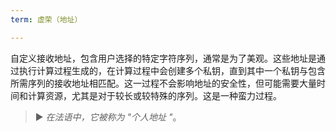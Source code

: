 ```yaml
---
term: 虚荣（地址）

---
```

自定义接收地址，包含用户选择的特定字符序列，通常是为了美观。这些地址是通过执行计算过程生成的，在计算过程中会创建多个私钥，直到其中一个私钥与包含所需序列的接收地址相匹配。这一过程不会影响地址的安全性，但可能需要大量时间和计算资源，尤其是对于较长或较特殊的序列。这是一种蛮力过程。

> ► *在法语中，它被称为 "个人地址 "*。